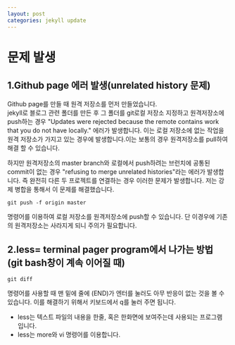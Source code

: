 ```yaml
---
layout: post
categories: jekyll update
---
```


# 문제 발생 

## 1.Github page 에러 발생(unrelated history 문제)  
Github page를 만들 때 원격 저장소를 먼저 만들었습니다.  
jekyll로 블로그 관련 폴더를 만든 후 그 폴더를 git로컬 저장소 지정하고 원격저장소에 push하는 경우 "Updates were rejected because the remote contains work that you do not have locally." 에러가 발생합니다. 이는 로컬 저장소에 없는 작업을 원격 저장소가 가지고 있는 경우에 발생합니다.이는 보통의 경우 원격저장소를 pull하여 해결 할 수 있습니다.

하지만 원격저장소의 master branch와 로컬에서 push하려는 브런치에 공통된 commit이 없는 경우 "refusing to merge unrelated histories"라는 에러가 발생합니다. 즉 완전히 다른 두 프로젝트를 연결하는 경우 이러한 문제가 발생합니다. 저는 강제 병합을 통해서 이 문제를 해결했습니다.

    git push -f origin master

명령어를 이용하여 로컬 저장소를 원격저장소에 push할 수 있습니다.
단 이경우에 기존의 원격저장소는 사라지게 되니 주의가 필요합니다.

## 2.less= terminal pager program에서 나가는 방법 (git bash창이 계속 이어질 때)

    git diff
    
명령어를 사용할 때 맨 밑에 줄에 (END)가 엔터를 눌러도 아무 반응이 없는 것을 볼 수 있습니다. 이를 해결하기 위해서 키보드에서 q를 눌러 주면 됩니다.
- less는 텍스트 파일의 내용을 한줄, 혹은 한화면에 보여주는데 사용되는 프로그램 입니다.
- less는 more와 vi 명령어를 이용합니다.
